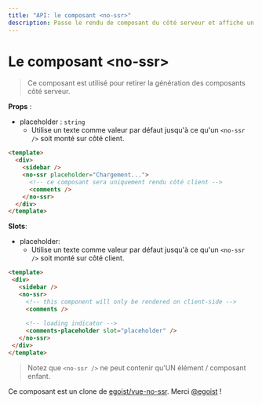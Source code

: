```yaml
---
title: "API: le composant <no-ssr>"
description: Passe le rendu de composant du côté serveur et affiche un texte à la place.
---
```


# Le composant &lt;no-ssr&gt;

> Ce composant est utilisé pour retirer la génération des composants côté serveur.

**Props** :
- placeholder : `string`
  - Utilise un texte comme valeur par défaut jusqu'à ce qu'un `<no-ssr />` soit monté sur côté client.

```html
<template>
  <div>
    <sidebar />
    <no-ssr placeholder="Chargement...">
      <!-- ce composant sera uniquement rendu côté client -->
      <comments />
    </no-ssr>
  </div>
</template>
```

**Slots**:

- placeholder:
  - Utilise un texte comme valeur par défaut jusqu'à ce qu'un `<no-ssr />` soit monté sur côté client.

 ```html
<template>
  <div>
    <sidebar />
    <no-ssr>
      <!-- this component will only be rendered on client-side -->
      <comments />
  
      <!-- loading indicator -->
      <comments-placeholder slot="placeholder" />
    </no-ssr>
  </div>
</template>
```

> Notez que `<no-ssr />` ne peut contenir qu'UN élément / composant enfant.

Ce composant est un clone de [egoist/vue-no-ssr](https://github.com/egoist/vue-no-ssr). Merci [@egoist](https://github.com/egoist) !
